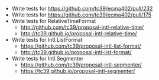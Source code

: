 * Write tests for https://github.com/tc39/ecma402/pull/232
* Write tests for https://github.com/tc39/ecma402/pull/175
* Write tests for RelativeTimeFormat
  - http://github.com/tc39/proposal-intl-relative-time/
  - http://tc39.github.io/proposal-intl-relative-time/
* Write tests for Intl.ListFormat
  - https://github.com/tc39/proposal-intl-list-format/
  - http://tc39.github.io/proposal-intl-list-format/
* Write tests for Intl.Segmenter
  - https://github.com/tc39/proposal-intl-segmenter/
  - https://tc39.github.io/proposal-intl-segmenter/
